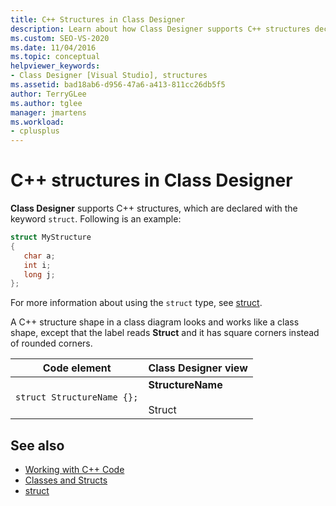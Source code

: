 ```yaml
---
title: C++ Structures in Class Designer
description: Learn about how Class Designer supports C++ structures declared with the keyword struct.
ms.custom: SEO-VS-2020
ms.date: 11/04/2016
ms.topic: conceptual
helpviewer_keywords:
- Class Designer [Visual Studio], structures
ms.assetid: bad18ab6-d956-47a6-a413-811cc26db5f5
author: TerryGLee
ms.author: tglee
manager: jmartens
ms.workload:
- cplusplus
---
```

# C++ structures in Class Designer

**Class Designer** supports C++ structures, which are declared with the keyword `struct`. Following is an example:

```cpp
struct MyStructure
{
   char a;
   int i;
   long j;
};
```

For more information about using the `struct` type, see [struct](/cpp/cpp/struct-cpp).

A C++ structure shape in a class diagram looks and works like a class shape, except that the label reads **Struct** and it has square corners instead of rounded corners.

|Code element|Class Designer view|
|------------------| - |
|`struct StructureName {};`|**StructureName**<br /><br /> Struct|

## See also

- [Working with C++ Code](working-with-visual-cpp-code.md)
- [Classes and Structs](/cpp/cpp/classes-and-structs-cpp)
- [struct](/cpp/cpp/struct-cpp)
